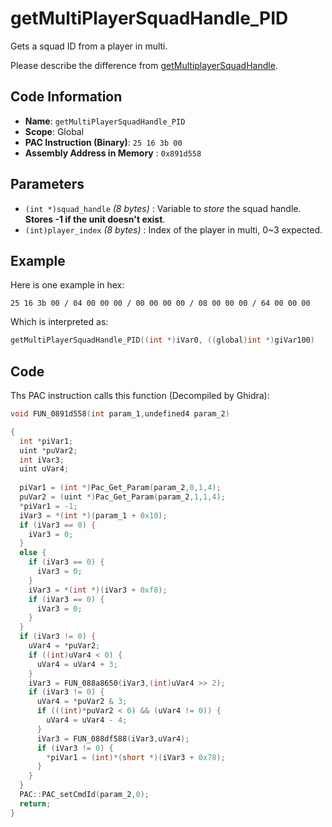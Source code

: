 # getMultiPlayerSquadHandle_PID

Gets a squad ID from a player in multi.

Please describe the difference from [getMultiplayerSquadHandle](./getmultiplayersquadhandle.md).

## Code Information

- **Name**: `getMultiPlayerSquadHandle_PID`
- **Scope**: Global
- **PAC Instruction (Binary)**: `25 16 3b 00`
- **Assembly Address in Memory** : `0x891d558`

## Parameters

- `(int *)squad_handle` *(8 bytes)* : Variable to *store* the squad handle. **Stores -1 if the unit doesn't exist**.
- `(int)player_index` *(8 bytes)* : Index of the player in multi, 0~3 expected.

## Example

Here is one example in hex:

```25 16 3b 00 / 04 00 00 00 / 00 00 00 00 / 08 00 00 00 / 64 00 00 00```

Which is interpreted as:

```c
getMultiPlayerSquadHandle_PID((int *)iVar0, ((global)int *)giVar100)
```

## Code

Ths PAC instruction calls this function (Decompiled by Ghidra):

```c
void FUN_0891d558(int param_1,undefined4 param_2)

{
  int *piVar1;
  uint *puVar2;
  int iVar3;
  uint uVar4;
  
  piVar1 = (int *)Pac_Get_Param(param_2,0,1,4);
  puVar2 = (uint *)Pac_Get_Param(param_2,1,1,4);
  *piVar1 = -1;
  iVar3 = *(int *)(param_1 + 0x10);
  if (iVar3 == 0) {
    iVar3 = 0;
  }
  else {
    if (iVar3 == 0) {
      iVar3 = 0;
    }
    iVar3 = *(int *)(iVar3 + 0xf8);
    if (iVar3 == 0) {
      iVar3 = 0;
    }
  }
  if (iVar3 != 0) {
    uVar4 = *puVar2;
    if ((int)uVar4 < 0) {
      uVar4 = uVar4 + 3;
    }
    iVar3 = FUN_088a8650(iVar3,(int)uVar4 >> 2);
    if (iVar3 != 0) {
      uVar4 = *puVar2 & 3;
      if (((int)*puVar2 < 0) && (uVar4 != 0)) {
        uVar4 = uVar4 - 4;
      }
      iVar3 = FUN_088df588(iVar3,uVar4);
      if (iVar3 != 0) {
        *piVar1 = (int)*(short *)(iVar3 + 0x78);
      }
    }
  }
  PAC::PAC_setCmdId(param_2,0);
  return;
}
```

